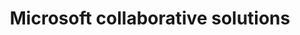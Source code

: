 ---
title: Microsoft collaborative solutions
slug: microsoft-collaborative-solutions
excertp: All you need to know about Microsoft collaborative solutions
sections: Iniziare a utilizzare Exchange, Configurazione al computer, Configurazione su smartphone/tablet, Migrazione account, Funzionalità degli account Exchange, Utilizzo di Outlook Web App (OWA), Diagnostica Exchange, Office, SharePoint
order: 07
---